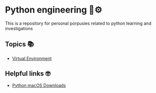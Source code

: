 # Python engineering 🐍⚙️

This is a repository for personal porpusies related to python learning and investigations

## Topics 📚

- [Virtual Environment](./virtual_environment/)

## Helpful links 🤓

- [Python macOS Downloads](https://www.python.org/downloads/macos/)
